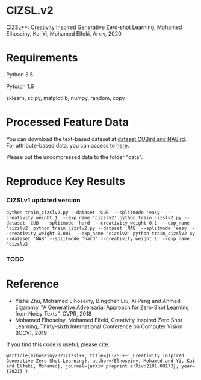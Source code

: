 # CIZSL.v2
CIZSL++: Creativity Inspired Generative Zero-shot Learning, Mohamed Elhoseiny, Kai Yi, Mohamed Elfeki, Arxiv, 2020 

# Requirements
Python 3.5

Pytorch 1.6

sklearn, scipy, matplotlib, numpy, random, copy


# Processed Feature Data 
You can download the text-based dataset at [dataset CUBird and NABird](https://www.dropbox.com/s/9qovr86kgogkl6r/CUB_NAB_Data.zip). For attribute-based data, you can access to [here](https://www.mpi-inf.mpg.de/departments/computer-vision-and-machine-learning/research/zero-shot-learning/zero-shot-learning-the-good-the-bad-and-the-ugly). 

Please put the uncompressed data to the folder "data".

# Reproduce Key Results
### CIZSLv1 updated version
`
python train_cizslv2.py --dataset 'CUB' --splitmode 'easy' --creativity_weight 1  --exp_name 'cizslv2'
python train_cizslv2.py --dataset 'CUB' --splitmode 'hard' --creativity_weight 0.1  --exp_name 'cizslv2'
python train_cizslv2.py --dataset 'NAB' --splitmode 'easy' --creativity_weight 0.001  --exp_name 'cizslv2'
python train_cizslv2.py --dataset 'NAB' --splitmode 'hard' --creativity_weight 1  --exp_name 'cizslv2'
`        

### TODO

# Reference
- Yizhe Zhu, Mohamed Elhoseiny, Bingchen Liu, Xi Peng and Ahmed Elgammal "A Generative Adversarial Approach for Zero-Shot Learning from Noisy Texts", CVPR, 2018
- Mohamed Elhoseiny, Mohamed Elfeki, Creativity Inspired Zero Shot Learning, Thirty-sixth International Conference on Computer Vision (ICCV), 2019

If you find this code is useful, please cite:

`
@article{elhoseiny2021cizsl++,
  title={CIZSL++: Creativity Inspired Generative Zero-Shot Learning},
  author={Elhoseiny, Mohamed and Yi, Kai and Elfeki, Mohamed},
  journal={arXiv preprint arXiv:2101.00173},
  year={2021}
}
`






